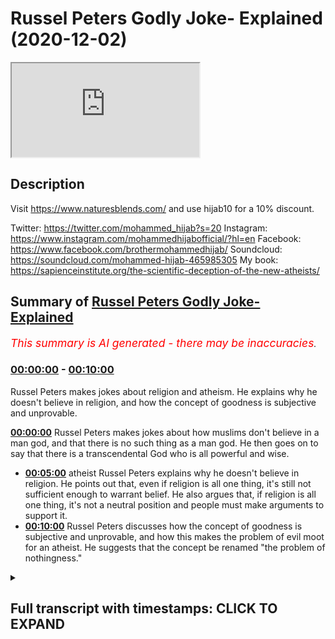 # Russel Peters Godly Joke- Explained (2020-12-02)

<iframe loading='lazy' src='https://www.youtube.com/embed/LkMx5bmYB2I'></iframe>

## Description

Visit https://www.naturesblends.com/ and use hijab10 for a 10% discount. 

Twitter: https://twitter.com/mohammed_hijab?s=20
Instagram: https://www.instagram.com/mohammedhijabofficial/?hl=en
Facebook: https://www.facebook.com/brothermohammedhijab/
Soundcloud: https://soundcloud.com/mohammed-hijab-465985305
My book: https://sapienceinstitute.org/the-scientific-deception-of-the-new-atheists/

## Summary of [Russel Peters Godly Joke- Explained](https://www.youtube.com/watch?v=LkMx5bmYB2I)


*<span style="color:red; font-size:125%">This summary is AI generated - there may be inaccuracies</span>. [](/)*

### [00:00:00](https://www.youtube.com/watch?v=LkMx5bmYB2I&t=0) - [00:10:00](https://www.youtube.com/watch?v=LkMx5bmYB2I&t=600)

 Russel Peters makes jokes about religion and atheism. He explains why he doesn't believe in religion, and how the concept of goodness is subjective and unprovable.

**[00:00:00](https://www.youtube.com/watch?v=LkMx5bmYB2I&t=0)** Russel Peters makes jokes about how muslims don't believe in a man god, and that there is no such thing as a man god. He then goes on to say that there is a transcendental God who is all powerful and wise.
* **[00:05:00](https://www.youtube.com/watch?v=LkMx5bmYB2I&t=300)**  atheist Russel Peters explains why he doesn't believe in religion. He points out that, even if religion is all one thing, it's still not sufficient enough to warrant belief. He also argues that, if religion is all one thing, it's not a neutral position and people must make arguments to support it.
* **[00:10:00](https://www.youtube.com/watch?v=LkMx5bmYB2I&t=600)** Russel Peters discusses how the concept of goodness is subjective and unprovable, and how this makes the problem of evil moot for an atheist. He suggests that the concept be renamed "the problem of nothingness."

<details><summary><h2>Full transcript with timestamps: CLICK TO EXPAND</h2></summary>

[0:00:05](https://youtu.be/LkMx5bmYB2I?t=5) is the hijab 10  
[0:00:07](https://youtu.be/LkMx5bmYB2I?t=7) discount code for 10 discount on a wide  
[0:00:09](https://youtu.be/LkMx5bmYB2I?t=9) range of products including  
[0:00:11](https://youtu.be/LkMx5bmYB2I?t=11) premium ethiopian black seed products  
[0:00:13](https://youtu.be/LkMx5bmYB2I?t=13) assalamu alaikum warahmatullahi  
[0:00:20](https://youtu.be/LkMx5bmYB2I?t=20) yes there is something different yes  
[0:00:22](https://youtu.be/LkMx5bmYB2I?t=22) there is something unusual  
[0:00:24](https://youtu.be/LkMx5bmYB2I?t=24) yes there is something that might be a  
[0:00:26](https://youtu.be/LkMx5bmYB2I?t=26) little bit irritating but don't worry  
[0:00:28](https://youtu.be/LkMx5bmYB2I?t=28) we'll get rid of ali dawa  
[0:00:33](https://youtu.be/LkMx5bmYB2I?t=33) today guys what we're going to be doing  
[0:00:35](https://youtu.be/LkMx5bmYB2I?t=35) is we're going to be responding to some  
[0:00:37](https://youtu.be/LkMx5bmYB2I?t=37) of the comments made by  
[0:00:38](https://youtu.be/LkMx5bmYB2I?t=38) a comedian by the name of russell peters  
[0:00:41](https://youtu.be/LkMx5bmYB2I?t=41) so let's see some of his comments ali  
[0:00:43](https://youtu.be/LkMx5bmYB2I?t=43) and let's uh comment on those  
[0:00:45](https://youtu.be/LkMx5bmYB2I?t=45) okay let's do that inshallah yeah okay  
[0:00:48](https://youtu.be/LkMx5bmYB2I?t=48) so this video was sent to me by brother  
[0:00:49](https://youtu.be/LkMx5bmYB2I?t=49) and i thought  
[0:00:51](https://youtu.be/LkMx5bmYB2I?t=51) let's go for inshallah because he's  
[0:00:52](https://youtu.be/LkMx5bmYB2I?t=52) claimed to be an atheist  
[0:00:54](https://youtu.be/LkMx5bmYB2I?t=54) really well yeah because he was  
[0:00:55](https://youtu.be/LkMx5bmYB2I?t=55) essentially an atheist i am as well  
[0:00:57](https://youtu.be/LkMx5bmYB2I?t=57) yeah you ready yeah uh and he really  
[0:01:00](https://youtu.be/LkMx5bmYB2I?t=60) you know i remember this one routine  
[0:01:02](https://youtu.be/LkMx5bmYB2I?t=62) about the you know  
[0:01:04](https://youtu.be/LkMx5bmYB2I?t=64) whenever you go to a funeral at some  
[0:01:06](https://youtu.be/LkMx5bmYB2I?t=66) point someone's gonna say  
[0:01:08](https://youtu.be/LkMx5bmYB2I?t=68) i know he's up there looking down at us  
[0:01:09](https://youtu.be/LkMx5bmYB2I?t=69) and smiling yeah  
[0:01:11](https://youtu.be/LkMx5bmYB2I?t=71) you know i was like there is no up there  
[0:01:13](https://youtu.be/LkMx5bmYB2I?t=73) yeah he's he's probably down there  
[0:01:15](https://youtu.be/LkMx5bmYB2I?t=75) looking up at us religion has  
[0:01:19](https://youtu.be/LkMx5bmYB2I?t=79) convinced that there's an invisible man  
[0:01:21](https://youtu.be/LkMx5bmYB2I?t=81) and is living in the sky exactly  
[0:01:22](https://youtu.be/LkMx5bmYB2I?t=82) he's watching everything you do but he's  
[0:01:24](https://youtu.be/LkMx5bmYB2I?t=84) particularly keen on what you do with  
[0:01:25](https://youtu.be/LkMx5bmYB2I?t=85) your penis  
[0:01:26](https://youtu.be/LkMx5bmYB2I?t=86) okay let's take a step at a time yeah  
[0:01:29](https://youtu.be/LkMx5bmYB2I?t=89) yeah so  
[0:01:30](https://youtu.be/LkMx5bmYB2I?t=90) what i'm starting to realize is this  
[0:01:31](https://youtu.be/LkMx5bmYB2I?t=91) year so we know in the west for example  
[0:01:34](https://youtu.be/LkMx5bmYB2I?t=94) a lot of people have turned their back  
[0:01:36](https://youtu.be/LkMx5bmYB2I?t=96) to christianity yeah due to secularism  
[0:01:38](https://youtu.be/LkMx5bmYB2I?t=98) and  
[0:01:38](https://youtu.be/LkMx5bmYB2I?t=98) or the i think what they do a lot of  
[0:01:41](https://youtu.be/LkMx5bmYB2I?t=101) people do is like  
[0:01:42](https://youtu.be/LkMx5bmYB2I?t=102) they have a bad experience i think this  
[0:01:44](https://youtu.be/LkMx5bmYB2I?t=104) is human psychology they have a bad  
[0:01:45](https://youtu.be/LkMx5bmYB2I?t=105) experience with something  
[0:01:46](https://youtu.be/LkMx5bmYB2I?t=106) and then they paint everybody the same  
[0:01:48](https://youtu.be/LkMx5bmYB2I?t=108) so i think where he's coming from is  
[0:01:50](https://youtu.be/LkMx5bmYB2I?t=110) like it's the same thing because we hear  
[0:01:51](https://youtu.be/LkMx5bmYB2I?t=111) over and over again with atheists  
[0:01:52](https://youtu.be/LkMx5bmYB2I?t=112) oh yeah you guys believe in a man in the  
[0:01:54](https://youtu.be/LkMx5bmYB2I?t=114) sky well that's not really the case  
[0:01:56](https://youtu.be/LkMx5bmYB2I?t=116) as muslims do we believe in a man in the  
[0:01:58](https://youtu.be/LkMx5bmYB2I?t=118) sky or this  
[0:02:00](https://youtu.be/LkMx5bmYB2I?t=120) invisible being or etc because it's  
[0:02:02](https://youtu.be/LkMx5bmYB2I?t=122) something islamically  
[0:02:03](https://youtu.be/LkMx5bmYB2I?t=123) we actually laugh at you know we say  
[0:02:05](https://youtu.be/LkMx5bmYB2I?t=125) look this is actually nonsense  
[0:02:07](https://youtu.be/LkMx5bmYB2I?t=127) so what would you say to it let's let's  
[0:02:09](https://youtu.be/LkMx5bmYB2I?t=129) let's imagine russell peters is watching  
[0:02:11](https://youtu.be/LkMx5bmYB2I?t=131) this  
[0:02:11](https://youtu.be/LkMx5bmYB2I?t=131) right what would you say to him do you  
[0:02:13](https://youtu.be/LkMx5bmYB2I?t=133) as a muslim believe in a man in the sky  
[0:02:16](https://youtu.be/LkMx5bmYB2I?t=136) well if that's the god he doesn't  
[0:02:17](https://youtu.be/LkMx5bmYB2I?t=137) believe in then that's the god we all  
[0:02:19](https://youtu.be/LkMx5bmYB2I?t=139) don't believe in as muslims as well  
[0:02:20](https://youtu.be/LkMx5bmYB2I?t=140) yeah i mean right i mean  
[0:02:24](https://youtu.be/LkMx5bmYB2I?t=144) you know people don't realize that when  
[0:02:26](https://youtu.be/LkMx5bmYB2I?t=146) you come into islam you say two things  
[0:02:28](https://youtu.be/LkMx5bmYB2I?t=148) you say  
[0:02:32](https://youtu.be/LkMx5bmYB2I?t=152) and then obviously  
[0:02:35](https://youtu.be/LkMx5bmYB2I?t=155) so i testify that there's no god worthy  
[0:02:38](https://youtu.be/LkMx5bmYB2I?t=158) of worship  
[0:02:39](https://youtu.be/LkMx5bmYB2I?t=159) except for allah and that muhammad is  
[0:02:40](https://youtu.be/LkMx5bmYB2I?t=160) his messenger but the first part of that  
[0:02:42](https://youtu.be/LkMx5bmYB2I?t=162) is a negation  
[0:02:44](https://youtu.be/LkMx5bmYB2I?t=164) right so there is no god  
[0:02:47](https://youtu.be/LkMx5bmYB2I?t=167) worthy of worship except for allah right  
[0:02:51](https://youtu.be/LkMx5bmYB2I?t=171) so this negation actually cancels out  
[0:02:54](https://youtu.be/LkMx5bmYB2I?t=174) all anthropomorphic understandings of  
[0:02:57](https://youtu.be/LkMx5bmYB2I?t=177) god meaning so it's not right he can  
[0:02:58](https://youtu.be/LkMx5bmYB2I?t=178) come the same  
[0:02:59](https://youtu.be/LkMx5bmYB2I?t=179) or are you saying that you don't believe  
[0:03:01](https://youtu.be/LkMx5bmYB2I?t=181) in any other man gods  
[0:03:02](https://youtu.be/LkMx5bmYB2I?t=182) but the man good we don't believe in a  
[0:03:04](https://youtu.be/LkMx5bmYB2I?t=184) man god okay so we don't we don't  
[0:03:05](https://youtu.be/LkMx5bmYB2I?t=185) believe in any man god right because  
[0:03:07](https://youtu.be/LkMx5bmYB2I?t=187) you're special we don't believe in so no  
[0:03:09](https://youtu.be/LkMx5bmYB2I?t=189) man gods but our man god is different  
[0:03:12](https://youtu.be/LkMx5bmYB2I?t=192) no we don't believe in any man can be  
[0:03:14](https://youtu.be/LkMx5bmYB2I?t=194) god in fact  
[0:03:15](https://youtu.be/LkMx5bmYB2I?t=195) we don't think it's intelligible  
[0:03:16](https://youtu.be/LkMx5bmYB2I?t=196) conceivable or pardonable  
[0:03:19](https://youtu.be/LkMx5bmYB2I?t=199) that we can point at any man with a date  
[0:03:21](https://youtu.be/LkMx5bmYB2I?t=201) of birth and say that that  
[0:03:22](https://youtu.be/LkMx5bmYB2I?t=202) man is god okay i mean you're right  
[0:03:24](https://youtu.be/LkMx5bmYB2I?t=204) edward  
[0:03:25](https://youtu.be/LkMx5bmYB2I?t=205) so anyone with a date of birth that you  
[0:03:27](https://youtu.be/LkMx5bmYB2I?t=207) look at and you point to that person  
[0:03:29](https://youtu.be/LkMx5bmYB2I?t=209) yes we can't point to anybody like that  
[0:03:31](https://youtu.be/LkMx5bmYB2I?t=211) and say that that person is god because  
[0:03:33](https://youtu.be/LkMx5bmYB2I?t=213) god is by definition pre-eternal  
[0:03:36](https://youtu.be/LkMx5bmYB2I?t=216) and post-eternal god is the necessary  
[0:03:39](https://youtu.be/LkMx5bmYB2I?t=219) being  
[0:03:40](https://youtu.be/LkMx5bmYB2I?t=220) the sovereign  
[0:03:44](https://youtu.be/LkMx5bmYB2I?t=224) i made a joke it just went over there i  
[0:03:45](https://youtu.be/LkMx5bmYB2I?t=225) called edward i called you edward  
[0:03:48](https://youtu.be/LkMx5bmYB2I?t=228) because you used such a sophisticated  
[0:03:50](https://youtu.be/LkMx5bmYB2I?t=230) language and you sounded like an edward  
[0:03:51](https://youtu.be/LkMx5bmYB2I?t=231) i'm sorry  
[0:03:53](https://youtu.be/LkMx5bmYB2I?t=233) it was a joke that went bad why are you  
[0:03:54](https://youtu.be/LkMx5bmYB2I?t=234) saying that you know  
[0:03:56](https://youtu.be/LkMx5bmYB2I?t=236) us ethnics can't say clever  
[0:04:02](https://youtu.be/LkMx5bmYB2I?t=242) so um yeah it's not possible that so  
[0:04:05](https://youtu.be/LkMx5bmYB2I?t=245) we don't look at any human being and say  
[0:04:06](https://youtu.be/LkMx5bmYB2I?t=246) that's god in fact the quran is candid  
[0:04:08](https://youtu.be/LkMx5bmYB2I?t=248) about this  
[0:04:09](https://youtu.be/LkMx5bmYB2I?t=249) issue the quran is unequivocal about the  
[0:04:11](https://youtu.be/LkMx5bmYB2I?t=251) issue that there is no human being that  
[0:04:13](https://youtu.be/LkMx5bmYB2I?t=253) can be god  
[0:04:14](https://youtu.be/LkMx5bmYB2I?t=254) so we also reject that kind of god  
[0:04:17](https://youtu.be/LkMx5bmYB2I?t=257) with him we're on the same page on that  
[0:04:19](https://youtu.be/LkMx5bmYB2I?t=259) we'd reject a man god looking up and  
[0:04:21](https://youtu.be/LkMx5bmYB2I?t=261) pointing out  
[0:04:21](https://youtu.be/LkMx5bmYB2I?t=261) you know us from the sky whatever it may  
[0:04:23](https://youtu.be/LkMx5bmYB2I?t=263) be we do believe in a transcendental god  
[0:04:26](https://youtu.be/LkMx5bmYB2I?t=266) we do believe in a god that is all  
[0:04:27](https://youtu.be/LkMx5bmYB2I?t=267) powerful or wise or knowledgeable  
[0:04:30](https://youtu.be/LkMx5bmYB2I?t=270) because we look at the fact that the  
[0:04:32](https://youtu.be/LkMx5bmYB2I?t=272) universe  
[0:04:32](https://youtu.be/LkMx5bmYB2I?t=272) is in is finely tuned we look at the  
[0:04:35](https://youtu.be/LkMx5bmYB2I?t=275) fact that the universe  
[0:04:36](https://youtu.be/LkMx5bmYB2I?t=276) has laws and we attribute to that a law  
[0:04:39](https://youtu.be/LkMx5bmYB2I?t=279) maker  
[0:04:40](https://youtu.be/LkMx5bmYB2I?t=280) yeah that's as simple as that really we  
[0:04:41](https://youtu.be/LkMx5bmYB2I?t=281) attribute a lawmaker with intelligence  
[0:04:44](https://youtu.be/LkMx5bmYB2I?t=284) uh with power and it's not the case i'm  
[0:04:47](https://youtu.be/LkMx5bmYB2I?t=287) a new atheist and he's really kind of  
[0:04:48](https://youtu.be/LkMx5bmYB2I?t=288) regurgitating new atheist jargon here  
[0:04:50](https://youtu.be/LkMx5bmYB2I?t=290) they usually straw man religion before  
[0:04:53](https://youtu.be/LkMx5bmYB2I?t=293) they can  
[0:04:53](https://youtu.be/LkMx5bmYB2I?t=293) try and attack it these conceptions of  
[0:04:56](https://youtu.be/LkMx5bmYB2I?t=296) god is something we don't accept  
[0:04:57](https://youtu.be/LkMx5bmYB2I?t=297) exactly i might go to church and i'd be  
[0:04:59](https://youtu.be/LkMx5bmYB2I?t=299) like doesn't add up to me in here  
[0:05:01](https://youtu.be/LkMx5bmYB2I?t=301) just something seems off and  
[0:05:04](https://youtu.be/LkMx5bmYB2I?t=304) and i had questions and you weren't  
[0:05:06](https://youtu.be/LkMx5bmYB2I?t=306) allowed to ask questions  
[0:05:08](https://youtu.be/LkMx5bmYB2I?t=308) and i'm like well that seems a little  
[0:05:10](https://youtu.be/LkMx5bmYB2I?t=310) odd okay so  
[0:05:12](https://youtu.be/LkMx5bmYB2I?t=312) asking questions maybe he's talking  
[0:05:14](https://youtu.be/LkMx5bmYB2I?t=314) about  
[0:05:16](https://youtu.be/LkMx5bmYB2I?t=316) christianity um god knows  
[0:05:19](https://youtu.be/LkMx5bmYB2I?t=319) medieval times where you know they were  
[0:05:22](https://youtu.be/LkMx5bmYB2I?t=322) i found a mistake in  
[0:05:23](https://youtu.be/LkMx5bmYB2I?t=323) burning people who are involved in  
[0:05:24](https://youtu.be/LkMx5bmYB2I?t=324) science and all these kind of things  
[0:05:26](https://youtu.be/LkMx5bmYB2I?t=326) so is he coming from the angle where  
[0:05:28](https://youtu.be/LkMx5bmYB2I?t=328) he's saying well hold on a second i want  
[0:05:29](https://youtu.be/LkMx5bmYB2I?t=329) to ask questions you don't even allow me  
[0:05:30](https://youtu.be/LkMx5bmYB2I?t=330) to ask questions then you want me to  
[0:05:31](https://youtu.be/LkMx5bmYB2I?t=331) believe in that  
[0:05:32](https://youtu.be/LkMx5bmYB2I?t=332) to be fair even to christianity i don't  
[0:05:33](https://youtu.be/LkMx5bmYB2I?t=333) even think it's like i wouldn't even  
[0:05:35](https://youtu.be/LkMx5bmYB2I?t=335) characterize it like that you know  
[0:05:37](https://youtu.be/LkMx5bmYB2I?t=337) obviously people point out to galileo as  
[0:05:40](https://youtu.be/LkMx5bmYB2I?t=340) um but most historians of science they  
[0:05:42](https://youtu.be/LkMx5bmYB2I?t=342) don't see that as  
[0:05:43](https://youtu.be/LkMx5bmYB2I?t=343) because he said we spoke of the  
[0:05:45](https://youtu.be/LkMx5bmYB2I?t=345) heliocentric model there's a lot more  
[0:05:47](https://youtu.be/LkMx5bmYB2I?t=347) that came into it  
[0:05:48](https://youtu.be/LkMx5bmYB2I?t=348) i don't think any rational actor in the  
[0:05:50](https://youtu.be/LkMx5bmYB2I?t=350) world doesn't allow  
[0:05:52](https://youtu.be/LkMx5bmYB2I?t=352) or a community of rational people don't  
[0:05:54](https://youtu.be/LkMx5bmYB2I?t=354) allow questions to be asked  
[0:05:56](https://youtu.be/LkMx5bmYB2I?t=356) certain things would be even christians  
[0:05:57](https://youtu.be/LkMx5bmYB2I?t=357) and jews and muslims  
[0:05:59](https://youtu.be/LkMx5bmYB2I?t=359) religious people we have been asking  
[0:06:00](https://youtu.be/LkMx5bmYB2I?t=360) critical questions for  
[0:06:02](https://youtu.be/LkMx5bmYB2I?t=362) god god knows how long that is so i  
[0:06:05](https://youtu.be/LkMx5bmYB2I?t=365) don't even accept his anecdote as  
[0:06:07](https://youtu.be/LkMx5bmYB2I?t=367) generalizable right it's sometimes it  
[0:06:09](https://youtu.be/LkMx5bmYB2I?t=369) can be true that okay well maybe he's  
[0:06:11](https://youtu.be/LkMx5bmYB2I?t=371) asked some certain questions about the  
[0:06:12](https://youtu.be/LkMx5bmYB2I?t=372) trinity or certain question about the  
[0:06:14](https://youtu.be/LkMx5bmYB2I?t=374) man god  
[0:06:14](https://youtu.be/LkMx5bmYB2I?t=374) and he wasn't given a satisfactory  
[0:06:16](https://youtu.be/LkMx5bmYB2I?t=376) answer and we don't think christianity  
[0:06:18](https://youtu.be/LkMx5bmYB2I?t=378) has satisfactory answers for those  
[0:06:20](https://youtu.be/LkMx5bmYB2I?t=380) questions because remember they do  
[0:06:21](https://youtu.be/LkMx5bmYB2I?t=381) believe in a man god  
[0:06:22](https://youtu.be/LkMx5bmYB2I?t=382) but once again we shouldn't kind of  
[0:06:24](https://youtu.be/LkMx5bmYB2I?t=384) superimpose christian ideas on islam  
[0:06:27](https://youtu.be/LkMx5bmYB2I?t=387) and that's what i think he's done he  
[0:06:28](https://youtu.be/LkMx5bmYB2I?t=388) said religion is all one thing  
[0:06:30](https://youtu.be/LkMx5bmYB2I?t=390) um and basically it's all it's all one  
[0:06:33](https://youtu.be/LkMx5bmYB2I?t=393) kind of thing and  
[0:06:34](https://youtu.be/LkMx5bmYB2I?t=394) it's it's really not so he's not being  
[0:06:36](https://youtu.be/LkMx5bmYB2I?t=396) sophisticated in his response here  
[0:06:37](https://youtu.be/LkMx5bmYB2I?t=397) yeah exactly you know i think i think  
[0:06:39](https://youtu.be/LkMx5bmYB2I?t=399) sometimes i believe some certain  
[0:06:41](https://youtu.be/LkMx5bmYB2I?t=401) atheists they  
[0:06:42](https://youtu.be/LkMx5bmYB2I?t=402) they're looking for an excuse not to  
[0:06:44](https://youtu.be/LkMx5bmYB2I?t=404) believe and they  
[0:06:45](https://youtu.be/LkMx5bmYB2I?t=405) have one bad experience and they'll be  
[0:06:46](https://youtu.be/LkMx5bmYB2I?t=406) like okay i'll hold onto this for the  
[0:06:47](https://youtu.be/LkMx5bmYB2I?t=407) rest of my life if anybody asks me why  
[0:06:48](https://youtu.be/LkMx5bmYB2I?t=408) not  
[0:06:49](https://youtu.be/LkMx5bmYB2I?t=409) oh this is the reason why and sometimes  
[0:06:51](https://youtu.be/LkMx5bmYB2I?t=411) fooling yourself you know because then  
[0:06:52](https://youtu.be/LkMx5bmYB2I?t=412) they the signs of god around you let's  
[0:06:54](https://youtu.be/LkMx5bmYB2I?t=414) suppose christianity or whether they  
[0:06:55](https://youtu.be/LkMx5bmYB2I?t=415) didn't  
[0:06:56](https://youtu.be/LkMx5bmYB2I?t=416) tell you uh like for example you know  
[0:06:57](https://youtu.be/LkMx5bmYB2I?t=417) how many people we know that came to  
[0:06:58](https://youtu.be/LkMx5bmYB2I?t=418) islam yeah in the church they didn't let  
[0:06:59](https://youtu.be/LkMx5bmYB2I?t=419) me ask they didn't go and say okay i'm  
[0:07:00](https://youtu.be/LkMx5bmYB2I?t=420) to be an atheist they said no  
[0:07:02](https://youtu.be/LkMx5bmYB2I?t=422) there has to be a creator it's just this  
[0:07:03](https://youtu.be/LkMx5bmYB2I?t=423) doesn't make sense to me they're not  
[0:07:05](https://youtu.be/LkMx5bmYB2I?t=425) allowing me to ask questions okay i'll  
[0:07:06](https://youtu.be/LkMx5bmYB2I?t=426) go to another church and ask questions  
[0:07:07](https://youtu.be/LkMx5bmYB2I?t=427) it's not sufficient enough  
[0:07:08](https://youtu.be/LkMx5bmYB2I?t=428) you don't just hold that on and be like  
[0:07:10](https://youtu.be/LkMx5bmYB2I?t=430) okay i think it's like a card that you  
[0:07:12](https://youtu.be/LkMx5bmYB2I?t=432) use where  
[0:07:12](https://youtu.be/LkMx5bmYB2I?t=432) you make your nest feel better and be  
[0:07:14](https://youtu.be/LkMx5bmYB2I?t=434) like no no you know i seek the truth  
[0:07:16](https://youtu.be/LkMx5bmYB2I?t=436) they didn't give me so  
[0:07:17](https://youtu.be/LkMx5bmYB2I?t=437) i'm just going to live my life how i  
[0:07:18](https://youtu.be/LkMx5bmYB2I?t=438) want to see good point  
[0:07:21](https://youtu.be/LkMx5bmYB2I?t=441) because the the signs of allah you know  
[0:07:23](https://youtu.be/LkMx5bmYB2I?t=443) verses over versus what it talks about  
[0:07:25](https://youtu.be/LkMx5bmYB2I?t=445) even  
[0:07:25](https://youtu.be/LkMx5bmYB2I?t=445) in your own self you know if you're not  
[0:07:27](https://youtu.be/LkMx5bmYB2I?t=447) going to question that i don't know man  
[0:07:29](https://youtu.be/LkMx5bmYB2I?t=449) i feel you i'm an atheist myself yeah i  
[0:07:31](https://youtu.be/LkMx5bmYB2I?t=451) mean i was probably a jew at some point  
[0:07:32](https://youtu.be/LkMx5bmYB2I?t=452) i was raised jewish actually yeah i was  
[0:07:34](https://youtu.be/LkMx5bmYB2I?t=454) raised jewish but at one point i mean i  
[0:07:35](https://youtu.be/LkMx5bmYB2I?t=455) haven't gone to a synagogue and  
[0:07:37](https://youtu.be/LkMx5bmYB2I?t=457) he paused it just one thing i he says  
[0:07:39](https://youtu.be/LkMx5bmYB2I?t=459) you're probably a jew at one point so  
[0:07:41](https://youtu.be/LkMx5bmYB2I?t=461) i think there's an assumption here which  
[0:07:42](https://youtu.be/LkMx5bmYB2I?t=462) is that whenever he thinks that  
[0:07:45](https://youtu.be/LkMx5bmYB2I?t=465) socialization can only happen towards  
[0:07:47](https://youtu.be/LkMx5bmYB2I?t=467) religion and you can't be socialized  
[0:07:48](https://youtu.be/LkMx5bmYB2I?t=468) into atheism  
[0:07:50](https://youtu.be/LkMx5bmYB2I?t=470) you know to be honest one time i'll tell  
[0:07:51](https://youtu.be/LkMx5bmYB2I?t=471) you something interesting right um  
[0:07:54](https://youtu.be/LkMx5bmYB2I?t=474) i was doing something when i was working  
[0:07:55](https://youtu.be/LkMx5bmYB2I?t=475) as a teacher i was asking the kids in my  
[0:07:58](https://youtu.be/LkMx5bmYB2I?t=478) classroom  
[0:07:59](https://youtu.be/LkMx5bmYB2I?t=479) i was asking them if they knew what  
[0:08:00](https://youtu.be/LkMx5bmYB2I?t=480) atheism was and if they knew what  
[0:08:02](https://youtu.be/LkMx5bmYB2I?t=482) christianity was and  
[0:08:03](https://youtu.be/LkMx5bmYB2I?t=483) all those things because there were key  
[0:08:04](https://youtu.be/LkMx5bmYB2I?t=484) terms right and then i asked follow-up  
[0:08:06](https://youtu.be/LkMx5bmYB2I?t=486) questions who would identify as an  
[0:08:07](https://youtu.be/LkMx5bmYB2I?t=487) atheist who'd identifies  
[0:08:09](https://youtu.be/LkMx5bmYB2I?t=489) uh christian who and so on and i would  
[0:08:12](https://youtu.be/LkMx5bmYB2I?t=492) say the majority of kids in the  
[0:08:13](https://youtu.be/LkMx5bmYB2I?t=493) classroom put their hands up  
[0:08:15](https://youtu.be/LkMx5bmYB2I?t=495) in identifying as an atheist then i said  
[0:08:17](https://youtu.be/LkMx5bmYB2I?t=497) what is atheism and those same kids  
[0:08:19](https://youtu.be/LkMx5bmYB2I?t=499) that put their hands up when when i  
[0:08:21](https://youtu.be/LkMx5bmYB2I?t=501) asked them what is atheism  
[0:08:23](https://youtu.be/LkMx5bmYB2I?t=503) sorry what would you identify as they  
[0:08:26](https://youtu.be/LkMx5bmYB2I?t=506) didn't know what atheism  
[0:08:27](https://youtu.be/LkMx5bmYB2I?t=507) entailed in in even a basic way  
[0:08:30](https://youtu.be/LkMx5bmYB2I?t=510) so you can be socialized into atheism  
[0:08:32](https://youtu.be/LkMx5bmYB2I?t=512) just as you can be socialized into  
[0:08:33](https://youtu.be/LkMx5bmYB2I?t=513) christianity  
[0:08:34](https://youtu.be/LkMx5bmYB2I?t=514) it's it's this um this idea of  
[0:08:37](https://youtu.be/LkMx5bmYB2I?t=517) neutrality has to be argued for  
[0:08:39](https://youtu.be/LkMx5bmYB2I?t=519) if you want to say that well atheism is  
[0:08:41](https://youtu.be/LkMx5bmYB2I?t=521) a neutral  
[0:08:43](https://youtu.be/LkMx5bmYB2I?t=523) thing yeah but you have to argue that  
[0:08:44](https://youtu.be/LkMx5bmYB2I?t=524) that is the case are people born  
[0:08:46](https://youtu.be/LkMx5bmYB2I?t=526) believing in atheism because  
[0:08:48](https://youtu.be/LkMx5bmYB2I?t=528) actually there were studies was it was  
[0:08:50](https://youtu.be/LkMx5bmYB2I?t=530) oxford university yeah  
[0:08:51](https://youtu.be/LkMx5bmYB2I?t=531) 2011 the anthropological society they  
[0:08:53](https://youtu.be/LkMx5bmYB2I?t=533) said that most people are born believing  
[0:08:55](https://youtu.be/LkMx5bmYB2I?t=535) in high power  
[0:08:56](https://youtu.be/LkMx5bmYB2I?t=536) so so we can say the neutral position is  
[0:08:57](https://youtu.be/LkMx5bmYB2I?t=537) you're all believers right but  
[0:08:59](https://youtu.be/LkMx5bmYB2I?t=539) as an intellectual position as an  
[0:09:00](https://youtu.be/LkMx5bmYB2I?t=540) intellectual position we both have to  
[0:09:02](https://youtu.be/LkMx5bmYB2I?t=542) make arguments  
[0:09:03](https://youtu.be/LkMx5bmYB2I?t=543) we have to show why that is the neutral  
[0:09:04](https://youtu.be/LkMx5bmYB2I?t=544) position but he hasn't done that he  
[0:09:06](https://youtu.be/LkMx5bmYB2I?t=546) assumes that to be the case  
[0:09:08](https://youtu.be/LkMx5bmYB2I?t=548) yeah but he hasn't shown any evidence  
[0:09:09](https://youtu.be/LkMx5bmYB2I?t=549) for it yeah exactly it's true very very  
[0:09:11](https://youtu.be/LkMx5bmYB2I?t=551) important  
[0:09:12](https://youtu.be/LkMx5bmYB2I?t=552) but my whole goal is just listen at the  
[0:09:14](https://youtu.be/LkMx5bmYB2I?t=554) end of the day  
[0:09:15](https://youtu.be/LkMx5bmYB2I?t=555) did i do good things and nice things for  
[0:09:17](https://youtu.be/LkMx5bmYB2I?t=557) people when i was here that's all i care  
[0:09:19](https://youtu.be/LkMx5bmYB2I?t=559) about yeah  
[0:09:20](https://youtu.be/LkMx5bmYB2I?t=560) and i think we can end on this point  
[0:09:21](https://youtu.be/LkMx5bmYB2I?t=561) here this what he just mentioned did i  
[0:09:23](https://youtu.be/LkMx5bmYB2I?t=563) do good things that's what i care about  
[0:09:27](https://youtu.be/LkMx5bmYB2I?t=567) we've discussed this before what's good  
[0:09:28](https://youtu.be/LkMx5bmYB2I?t=568) thing good who defines what goodness is  
[0:09:30](https://youtu.be/LkMx5bmYB2I?t=570) good who does who do you prioritize  
[0:09:32](https://youtu.be/LkMx5bmYB2I?t=572) being good too right and if we think  
[0:09:34](https://youtu.be/LkMx5bmYB2I?t=574) about in our  
[0:09:35](https://youtu.be/LkMx5bmYB2I?t=575) sense like we live here and on this  
[0:09:36](https://youtu.be/LkMx5bmYB2I?t=576) planet on this earth  
[0:09:38](https://youtu.be/LkMx5bmYB2I?t=578) being good i think what would you say  
[0:09:40](https://youtu.be/LkMx5bmYB2I?t=580) who should you be the most kind to  
[0:09:42](https://youtu.be/LkMx5bmYB2I?t=582) let's let's put it like who would you  
[0:09:43](https://youtu.be/LkMx5bmYB2I?t=583) say you should be the most kind to who  
[0:09:44](https://youtu.be/LkMx5bmYB2I?t=584) deserves your  
[0:09:45](https://youtu.be/LkMx5bmYB2I?t=585) most gratitude and kindness and for you  
[0:09:47](https://youtu.be/LkMx5bmYB2I?t=587) to obey like  
[0:09:48](https://youtu.be/LkMx5bmYB2I?t=588) let's not let's particularly got out the  
[0:09:50](https://youtu.be/LkMx5bmYB2I?t=590) picture for a second who would you say  
[0:09:51](https://youtu.be/LkMx5bmYB2I?t=591) like  
[0:09:52](https://youtu.be/LkMx5bmYB2I?t=592) me i was like my parents okay yeah and  
[0:09:54](https://youtu.be/LkMx5bmYB2I?t=594) then uh maybe after that  
[0:09:56](https://youtu.be/LkMx5bmYB2I?t=596) i don't know maybe my brother i don't  
[0:09:57](https://youtu.be/LkMx5bmYB2I?t=597) know maybe then my wife or my kids i  
[0:09:59](https://youtu.be/LkMx5bmYB2I?t=599) don't know yeah  
[0:10:00](https://youtu.be/LkMx5bmYB2I?t=600) there's hierarchy yeah because you know  
[0:10:01](https://youtu.be/LkMx5bmYB2I?t=601) okay well the thing is we believe in a  
[0:10:03](https://youtu.be/LkMx5bmYB2I?t=603) creator  
[0:10:04](https://youtu.be/LkMx5bmYB2I?t=604) then the definition a lot of people come  
[0:10:07](https://youtu.be/LkMx5bmYB2I?t=607) and ask this question okay you know  
[0:10:08](https://youtu.be/LkMx5bmYB2I?t=608) mother teresa where she going to go i'm  
[0:10:10](https://youtu.be/LkMx5bmYB2I?t=610) like look if you understand what shirk  
[0:10:11](https://youtu.be/LkMx5bmYB2I?t=611) is  
[0:10:12](https://youtu.be/LkMx5bmYB2I?t=612) and what the what shirk means if you are  
[0:10:15](https://youtu.be/LkMx5bmYB2I?t=615) good to everybody if ali dawa is good to  
[0:10:17](https://youtu.be/LkMx5bmYB2I?t=617) everyone charitable everybody loves  
[0:10:18](https://youtu.be/LkMx5bmYB2I?t=618) alidawah his child children he helps  
[0:10:20](https://youtu.be/LkMx5bmYB2I?t=620) everybody  
[0:10:21](https://youtu.be/LkMx5bmYB2I?t=621) when he goes home he insults his mom he  
[0:10:22](https://youtu.be/LkMx5bmYB2I?t=622) beats his mom up is ali dawa a good  
[0:10:24](https://youtu.be/LkMx5bmYB2I?t=624) person  
[0:10:25](https://youtu.be/LkMx5bmYB2I?t=625) everyone's going to say no hold on a  
[0:10:27](https://youtu.be/LkMx5bmYB2I?t=627) second i'm good to everybody then how do  
[0:10:29](https://youtu.be/LkMx5bmYB2I?t=629) you expect the treatment of entering  
[0:10:30](https://youtu.be/LkMx5bmYB2I?t=630) paradise in the hereafter when you're  
[0:10:31](https://youtu.be/LkMx5bmYB2I?t=631) going to go to god and say god i was  
[0:10:32](https://youtu.be/LkMx5bmYB2I?t=632) good to every  
[0:10:33](https://youtu.be/LkMx5bmYB2I?t=633) everyone i was good to but you  
[0:10:35](https://youtu.be/LkMx5bmYB2I?t=635) disobeying the commandments  
[0:10:37](https://youtu.be/LkMx5bmYB2I?t=637) of allah um and not acknowledging him  
[0:10:40](https://youtu.be/LkMx5bmYB2I?t=640) and not  
[0:10:41](https://youtu.be/LkMx5bmYB2I?t=641) maybe some some people who hate god then  
[0:10:43](https://youtu.be/LkMx5bmYB2I?t=643) how are you a good person i think we  
[0:10:45](https://youtu.be/LkMx5bmYB2I?t=645) need to understand the redefine what is  
[0:10:47](https://youtu.be/LkMx5bmYB2I?t=647) good  
[0:10:47](https://youtu.be/LkMx5bmYB2I?t=647) well it's a good point i mean at the end  
[0:10:49](https://youtu.be/LkMx5bmYB2I?t=649) of the day like you say um  
[0:10:51](https://youtu.be/LkMx5bmYB2I?t=651) goodness is a metaphysic it's not  
[0:10:52](https://youtu.be/LkMx5bmYB2I?t=652) something which is empirically uh  
[0:10:54](https://youtu.be/LkMx5bmYB2I?t=654) justified  
[0:10:54](https://youtu.be/LkMx5bmYB2I?t=654) you can't put goodness under a  
[0:10:56](https://youtu.be/LkMx5bmYB2I?t=656) microscope and so  
[0:10:58](https://youtu.be/LkMx5bmYB2I?t=658) yeah you can't put goodness under from  
[0:10:59](https://youtu.be/LkMx5bmYB2I?t=659) his point of view goodness doesn't exist  
[0:11:02](https://youtu.be/LkMx5bmYB2I?t=662) if you're a materialist naturalist  
[0:11:04](https://youtu.be/LkMx5bmYB2I?t=664) materialist okay  
[0:11:05](https://youtu.be/LkMx5bmYB2I?t=665) atheist you can't actually talk about  
[0:11:08](https://youtu.be/LkMx5bmYB2I?t=668) morality in any meaningful objectively  
[0:11:11](https://youtu.be/LkMx5bmYB2I?t=671) objectively meaningful way because you  
[0:11:13](https://youtu.be/LkMx5bmYB2I?t=673) can't put morality under a microscope  
[0:11:15](https://youtu.be/LkMx5bmYB2I?t=675) and so goodness is going to be totally  
[0:11:18](https://youtu.be/LkMx5bmYB2I?t=678) subjective  
[0:11:19](https://youtu.be/LkMx5bmYB2I?t=679) it's going to be something which is a  
[0:11:20](https://youtu.be/LkMx5bmYB2I?t=680) social construct or a cultural construct  
[0:11:22](https://youtu.be/LkMx5bmYB2I?t=682) of some sort  
[0:11:23](https://youtu.be/LkMx5bmYB2I?t=683) and therefore something which you  
[0:11:25](https://youtu.be/LkMx5bmYB2I?t=685) shouldn't be using as an argument  
[0:11:27](https://youtu.be/LkMx5bmYB2I?t=687) and so that on the flip side as well the  
[0:11:29](https://youtu.be/LkMx5bmYB2I?t=689) problem of evil becomes redundant for an  
[0:11:30](https://youtu.be/LkMx5bmYB2I?t=690) atheist because  
[0:11:31](https://youtu.be/LkMx5bmYB2I?t=691) evil is unprovable it's a metaphysically  
[0:11:34](https://youtu.be/LkMx5bmYB2I?t=694) unprovable thing  
[0:11:36](https://youtu.be/LkMx5bmYB2I?t=696) so once again when atheists like this  
[0:11:39](https://youtu.be/LkMx5bmYB2I?t=699) individual  
[0:11:40](https://youtu.be/LkMx5bmYB2I?t=700) says mentions goodness and you know  
[0:11:42](https://youtu.be/LkMx5bmYB2I?t=702) badness if you like you know  
[0:11:44](https://youtu.be/LkMx5bmYB2I?t=704) is he talking about something which  
[0:11:45](https://youtu.be/LkMx5bmYB2I?t=705) exists objectively in the real world  
[0:11:47](https://youtu.be/LkMx5bmYB2I?t=707) and if so how can you prove it you know  
[0:11:49](https://youtu.be/LkMx5bmYB2I?t=709) demonstrably  
[0:11:50](https://youtu.be/LkMx5bmYB2I?t=710) how can you show us you know because  
[0:11:52](https://youtu.be/LkMx5bmYB2I?t=712) it's not empirically uh justified just  
[0:11:54](https://youtu.be/LkMx5bmYB2I?t=714) in the same way as you would say  
[0:11:56](https://youtu.be/LkMx5bmYB2I?t=716) god is not something you can put under a  
[0:11:57](https://youtu.be/LkMx5bmYB2I?t=717) microscope therefore i don't believe him  
[0:11:59](https://youtu.be/LkMx5bmYB2I?t=719) so if you want to have your cake then  
[0:12:00](https://youtu.be/LkMx5bmYB2I?t=720) you can't have your cake and eat it both  
[0:12:02](https://youtu.be/LkMx5bmYB2I?t=722) if you if you want to reject  
[0:12:03](https://youtu.be/LkMx5bmYB2I?t=723) metaphysical um explanations for for  
[0:12:06](https://youtu.be/LkMx5bmYB2I?t=726) example why we're here  
[0:12:07](https://youtu.be/LkMx5bmYB2I?t=727) then also you have to uh reject  
[0:12:10](https://youtu.be/LkMx5bmYB2I?t=730) metaphysical morality matter  
[0:12:12](https://youtu.be/LkMx5bmYB2I?t=732) all kinds of metaphysics exactly yeah so  
[0:12:15](https://youtu.be/LkMx5bmYB2I?t=735) so to be honest instead of calling it  
[0:12:16](https://youtu.be/LkMx5bmYB2I?t=736) the economy come and call it the problem  
[0:12:17](https://youtu.be/LkMx5bmYB2I?t=737) of evil can we call it like  
[0:12:19](https://youtu.be/LkMx5bmYB2I?t=739) the problem of nothingness or the  
[0:12:20](https://youtu.be/LkMx5bmYB2I?t=740) problem of the atoms because you know if  
[0:12:22](https://youtu.be/LkMx5bmYB2I?t=742) you think about  
[0:12:22](https://youtu.be/LkMx5bmYB2I?t=742) you can't come and talk about evil and  
[0:12:24](https://youtu.be/LkMx5bmYB2I?t=744) good because you're an atheist  
[0:12:26](https://youtu.be/LkMx5bmYB2I?t=746) so you can't even come to me with the  
[0:12:27](https://youtu.be/LkMx5bmYB2I?t=747) problem of evil absolutely an atheist  
[0:12:28](https://youtu.be/LkMx5bmYB2I?t=748) for me  
[0:12:29](https://youtu.be/LkMx5bmYB2I?t=749) um cannot claim that or you know cannot  
[0:12:32](https://youtu.be/LkMx5bmYB2I?t=752) prove  
[0:12:33](https://youtu.be/LkMx5bmYB2I?t=753) that evil or goodness objectively exists  
[0:12:36](https://youtu.be/LkMx5bmYB2I?t=756) they can't prove that and therefore  
[0:12:38](https://youtu.be/LkMx5bmYB2I?t=758) using it as an argument against  
[0:12:40](https://youtu.be/LkMx5bmYB2I?t=760) religion or for atheism or for morality  
[0:12:43](https://youtu.be/LkMx5bmYB2I?t=763) irreligious morality  
[0:12:44](https://youtu.be/LkMx5bmYB2I?t=764) is really a redundant it's a moot point  
[0:12:47](https://youtu.be/LkMx5bmYB2I?t=767) and uh it doesn't get you far  
[0:12:48](https://youtu.be/LkMx5bmYB2I?t=768) and broken sisters on that note do not  
[0:12:51](https://youtu.be/LkMx5bmYB2I?t=771) forget to subscribe  
[0:12:52](https://youtu.be/LkMx5bmYB2I?t=772) to my channel um it's on your channel  
[0:12:55](https://youtu.be/LkMx5bmYB2I?t=775) i don't know whose channel is going to  
[0:12:56](https://youtu.be/LkMx5bmYB2I?t=776) be well watch it obviously on your  
[0:12:57](https://youtu.be/LkMx5bmYB2I?t=777) channel  
[0:12:58](https://youtu.be/LkMx5bmYB2I?t=778) okay you watch the video on hijab  
[0:12:59](https://youtu.be/LkMx5bmYB2I?t=779) channel please subscribe to my channel  
[0:13:01](https://youtu.be/LkMx5bmYB2I?t=781) you're going to do that you're going to  
[0:13:02](https://youtu.be/LkMx5bmYB2I?t=782) subscribe to his channel so you can  
[0:13:03](https://youtu.be/LkMx5bmYB2I?t=783) always be bombarded with the most  
[0:13:05](https://youtu.be/LkMx5bmYB2I?t=785) ridiculous  
[0:13:06](https://youtu.be/LkMx5bmYB2I?t=786) content until next time assalamu alaikum  
[0:13:22](https://youtu.be/LkMx5bmYB2I?t=802) you  
</details>